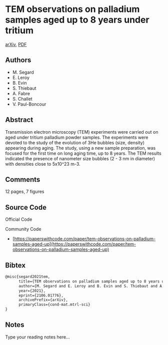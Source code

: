 
# TEM observations on palladium samples aged up to 8 years under tritium

[arXiv](https://arxiv.org/abs/2106.01776), [PDF](https://arxiv.org/pdf/2106.01776.pdf)

## Authors

- M. Segard
- E. Leroy
- B. Evin
- S. Thiebaut
- A. Fabre
- S. Challet
- V. Paul-Boncour

## Abstract

Transmission electron microscopy (TEM) experiments were carried out on aged under tritium palladium powder samples. The experiments were devoted to the study of the evolution of 3He bubbles (size, density) appearing during aging. The study, using a new sample preparation, was focused for the first time on long aging time, up to 8 years. The TEM results indicated the presence of nanometer size bubbles (2 - 3 nm in diameter) with densities close to 5x10^23 m-3.

## Comments

12 pages, 7 figures

## Source Code

Official Code



Community Code

- [https://paperswithcode.com/paper/tem-observations-on-palladium-samples-aged-up](https://paperswithcode.com/paper/tem-observations-on-palladium-samples-aged-up)

## Bibtex

```tex
@misc{segard2021tem,
      title={TEM observations on palladium samples aged up to 8 years under tritium}, 
      author={M. Segard and E. Leroy and B. Evin and S. Thiebaut and A. Fabre and S. Challet and V. Paul-Boncour},
      year={2021},
      eprint={2106.01776},
      archivePrefix={arXiv},
      primaryClass={cond-mat.mtrl-sci}
}
```

## Notes

Type your reading notes here...

